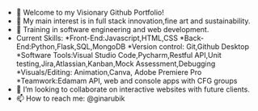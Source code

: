 - 👋 Welcome to my Visionary Github Portfolio!
- 👀 My main interest is in full stack innovation,fine art and sustainability.
- 🌱 Training in software engineering and web development.
- Current Skills:
*Front-End:Javascript,HTML,CSS
*Back-End:Python,Flask,SQL,MongoDB
*Version control: Git,Github Desktop
*Software Tools:Visual Studio Code,Pycharm,Restful API,Unit testing,Jira,Atlassian,Kanban,Mock Assessment,Debugging
*Visuals/Editing: Animation,Canva, Adobe Premiere Pro
*Teamwork:Edamam API, web and console apps with CFG groups
- 💞️ I’m looking to collaborate on interactive websites with future clients.
- 📫 How to reach me: @ginarubik 

<!---
ginarubik/ginarubik is a ✨ special ✨ repository because its `README.md` (this file) appears on your GitHub profile.
You can click the Preview link to take a look at your changes.
--->
